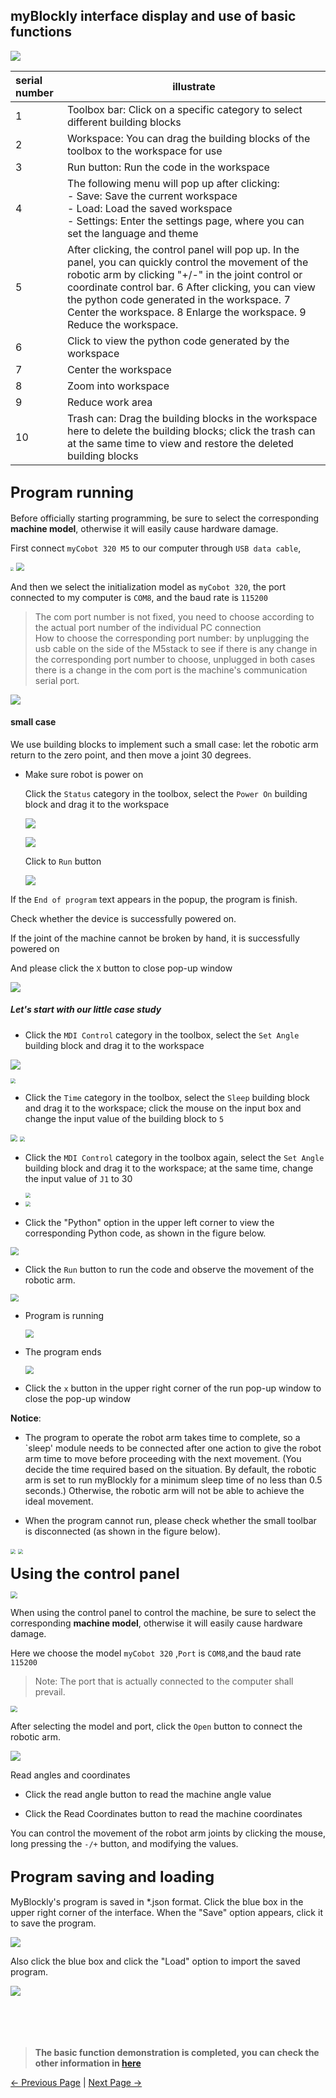 ## myBlockly interface display and use of basic functions

<img src="../../../../resources/5-BasicApplication/5.2.1/m5/img/interface/1.png" />





| serial number | illustrate                                                   |
| :------------ | ------------------------------------------------------------ |
| 1             | Toolbox bar: Click on a specific category to select different building blocks |
| 2             | Workspace: You can drag the building blocks of the toolbox to the workspace for use |
| 3             | Run button: Run the code in the workspace                    |
| 4             | The following menu will pop up after clicking:<br /> - Save: Save the current workspace<br /> - Load: Load the saved workspace<br /> - Settings: Enter the settings page, where you can set the language and theme |
| 5             | After clicking, the control panel will pop up. In the panel, you can quickly control the movement of the robotic arm by clicking "+/-" in the joint control or coordinate control bar. 6 After clicking, you can view the python code generated in the workspace. 7 Center the workspace. 8 Enlarge the workspace. 9 Reduce the workspace. |
| 6             | Click to view the python code generated by the workspace     |
| 7             | Center the workspace                                         |
| 8             | Zoom into workspace                                          |
| 9             | Reduce work area                                             |
| 10            | Trash can: Drag the building blocks in the workspace here to delete the building blocks; click the trash can at the same time to view and restore the deleted building blocks |





## **<font size=5>Program running</font>**

Before officially starting programming, be sure to select the corresponding **machine model**, otherwise it will easily cause hardware damage.

First connect `myCobot 320 M5` to our computer through `USB data cable`,

<img src="../../../../resources/5-BasicApplication/5.2.1/m5/img/connect_pc.jpg" style="zoom: 33%;" />

<img src="../../../../resources/5-BasicApplication/5.2.1/m5/img/connect_ok.gif" style="zoom:80%;" />



And then we select the initialization model as `myCobot 320`, the port connected to my computer is `COM8`, and the baud rate is `115200`

> The com port number is not fixed, you need to choose according to the actual port number of the individual PC connection  
> How to choose the corresponding port number: by unplugging the usb cable on the side of the M5stack to see if there is any change in the corresponding port number to choose, unplugged in both cases there is a change in the com port is the machine's communication serial port.

![](../../../../resources/5-BasicApplication/5.2.1/m5/img/interface/2.png)



#### small case

We use building blocks to implement such a small case: let the robotic arm return to the zero point, and then move a joint 30 degrees.



- Make sure robot is power on

  Click the `Status` category in the toolbox, select the `Power On` building block and drag it to the workspace

  ![](../../../../resources/5-BasicApplication/5.2.1/m5/img/power_on1.png)





  ![](../../../../resources/5-BasicApplication/5.2.1/m5/img/power_on2.png)



  Click to `Run` button

  ![](../../../../resources/5-BasicApplication/5.2.1/m5/img/power_on3.png)



If the `End of program` text appears in the popup, the program is finish.

Check whether the device is successfully powered on.

If the joint of the machine cannot be broken by hand, it is successfully powered on



And please click the `X` button to close  pop-up window

![](C:\Users\Administrator\Desktop\myCobot320-docs\5-BasicApplication\5.2-ApplicationUse\myblockly\320pi\img\power_on_finish.png)





##### Let's start with our little case study



- Click the `MDI Control` category in the toolbox, select the `Set Angle` building block and drag it to the workspace

![](../../../../resources/5-BasicApplication/5.2.1/m5/img/interface/小案例1.png)

<img src="../../../../resources/5-BasicApplication/5.2.1/m5/img/interface/小案例2.png" style="zoom:50%;" />

- Click the `Time` category in the toolbox, select the `Sleep` building block and drag it to the workspace; click the mouse on the input box and change the input value of the building block to `5`

<img src="../../../../resources/5-BasicApplication/5.2.1/m5/img/interface/小案例3.png" style="zoom:67%;" />

<img src="../../../../resources/5-BasicApplication/5.2.1/m5/img/interface/小案例4.png" style="zoom: 50%;" />

- Click the `MDI Control` category in the toolbox again, select the `Set Angle` building block and drag it to the workspace; at the same time, change the input value of `J1` to 30

  <img src="../../../../resources/5-BasicApplication/5.2.1/m5/img/interface/小案例5.png" style="zoom: 50%;" />

- <img src="../../../../resources/5-BasicApplication/5.2.1/m5/img/interface/小案例6.png" style="zoom: 50%;" />





- Click the "Python" option in the upper left corner to view the corresponding Python code, as shown in the figure below.

<img src="../../../../resources/5-BasicApplication/5.2.1/m5/img/interface/小案例代码.png" style="zoom:80%;" />



- Click the `Run` button to run the code and observe the movement of the robotic arm.

<img src="../../../../resources/5-BasicApplication/5.2.1/m5/img/interface/run.png" style="zoom: 80%;" />



- Program is running

  <img src="../../../../resources/5-BasicApplication/5.2.1/m5/img/interface/run1.png" style="zoom: 80%;" />

- The program ends

  <img src="../../../../resources/5-BasicApplication/5.2.1/m5/img/interface/run2.png" style="zoom:80%;" />



- Click the `x` button in the upper right corner of the run pop-up window to close the pop-up window



**Notice**:

- The program to operate the robot arm takes time to complete, so a `sleep' module needs to be connected after one action to give the robot arm time to move before proceeding with the next movement. (You decide the time required based on the situation. By default, the robotic arm is set to run myBlockly for a minimum sleep time of no less than 0.5 seconds.) Otherwise, the robotic arm will not be able to achieve the ideal movement.

- When the program cannot run, please check whether the small toolbar is disconnected (as shown in the figure below).



<img src="../../../../resources/5-BasicApplication/5.2.1/m5/img/interface/can_not_run1.png" style="zoom: 50%;" />



<img src="../../../../resources/5-BasicApplication/5.2.1/m5/img/interface/can_not_run1.png" style="zoom: 50%;" />



**<font size=5>Using the control panel</font>**



<img src="../../../../resources/5-BasicApplication/5.2.1/m5/img/interface/open_qm.png" style="zoom:67%;" />







When using the control panel to control the machine, be sure to select the corresponding **machine model**, otherwise it will easily cause hardware damage.

Here we choose the model `myCobot 320` ,`Port` is `COM8`,and the baud rate `115200`

> Note: The port that is actually connected to the computer shall prevail.



<img src="../../../../resources/5-BasicApplication/5.2.1/m5/img/interface/qm.png" style="zoom: 67%;" />



After selecting the model and port, click the `Open` button to connect the robotic arm.

![](../../../../resources/5-BasicApplication/5.2.1/m5/img/interface/open.png)

Read angles and coordinates

- Click the read angle button to read the machine angle value

- Click the Read Coordinates button to read the machine coordinates



You can control the movement of the robot arm joints by clicking the mouse, long pressing the `-/+` button, and modifying the values.





## **<font size=5>Program saving and loading</font>**

MyBlockly's program is saved in *.json format. Click the blue box in the upper right corner of the interface. When the "Save" option appears, click it to save the program.

<img src="../../../../resources/5-BasicApplication/5.2.1/m5/img/interface/save.png" />





Also click the blue box and click the "Load" option to import the saved program.

<img src="../../../../resources/5-BasicApplication/5.2.1/m5/img/interface/load.png" />

<br/>
<br/>
<br/>
<br/>
<br/>


>**The basic function demonstration is completed, you can check the other information in [here](https://download-elephantrobotics.oss-cn-shenzhen.aliyuncs.com/software/myblockly/README/myblockly%E4%BD%BF%E7%94%A8%E8%AF%B4%E6%98%8E%E4%B9%A6-en.pdf)**






[← Previous Page](./2-install_uninstall.md) | [Next Page →](./4-ControlRGB.md)